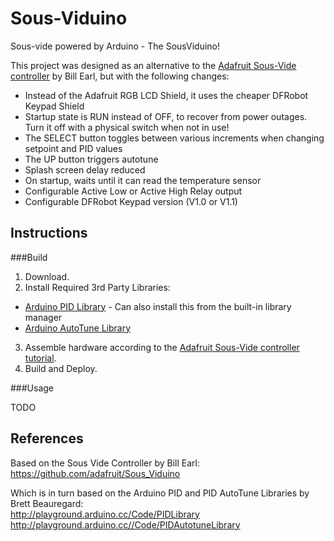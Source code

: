 Sous-Viduino
============
Sous-vide powered by Arduino - The SousViduino!

This project was designed as an alternative to the [Adafruit Sous-Vide controller](http://learn.adafruit.com/sous-vide-powered-by-arduino-the-sous-viduino) by Bill Earl, but with the following changes:

* Instead of the Adafruit RGB LCD Shield, it uses the cheaper DFRobot Keypad Shield
* Startup state is RUN instead of OFF, to recover from power outages. Turn it off with a physical switch when not in use!
* The SELECT button toggles between various increments when changing setpoint and PID values
* The UP button triggers autotune
* Splash screen delay reduced
* On startup, waits until it can read the temperature sensor
* Configurable Active Low or Active High Relay output
* Configurable DFRobot Keypad version (V1.0 or V1.1)


Instructions
------------

###Build

1. Download.
2. Install Required 3rd Party Libraries:
  * [Arduino PID Library](http://playground.arduino.cc/Code/PIDLibrary) - Can also install this from the built-in library manager
  * [Arduino AutoTune Library](http://playground.arduino.cc//Code/PIDAutotuneLibrary)
3. Assemble hardware according to the [Adafruit Sous-Vide controller tutorial](http://learn.adafruit.com/sous-vide-powered-by-arduino-the-sous-viduino).
4. Build and Deploy.
 
###Usage

TODO


References
----------

Based on the Sous Vide Controller by Bill Earl:  
https://github.com/adafruit/Sous_Viduino

Which is in turn based on the Arduino PID and PID AutoTune Libraries by Brett Beauregard:  
http://playground.arduino.cc/Code/PIDLibrary  
http://playground.arduino.cc//Code/PIDAutotuneLibrary

